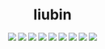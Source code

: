 <div align=center>
  <h1>liubin</h1>
  <img src="https://img.shields.io/badge/java-java?logo=java">
  <img src="https://img.shields.io/badge/spring-spring?logo=spring">
  <img src="https://img.shields.io/badge/springboot-springboot?logo=springboot">
  <img src="https://img.shields.io/badge/mysql-mysql?logo=mysql">
  <img src="https://img.shields.io/badge/vue-vue?logo=vuedotjs">
  <img src="https://img.shields.io/badge/redis-redis?logo=redis">
  <img src="https://img.shields.io/badge/kafka-kafka?logo=apachekafka">
  <img src="https://img.shields.io/badge/mongo-mongo?logo=mongo">
  <img src="https://img.shields.io/badge/steam-steam?logo=steam">
</div>
